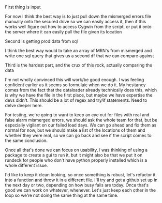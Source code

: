First thing is input



For now I think the best way is to just pull down the mismerged errors file manually onto the secured drive so we can easily access it, then if this works well figure out how to access Cygwin from the script, or put it onto the server where it can easily pull the file given its location



Second is getting prod data from sql



I think the best way would to take an array of MRN's from mismerged and write one sql query that gives us a second df that we can compare against

Third is the hardest part, and the crux of this rock, actually comparing the data





I'm not wholly convinced this will work/be good enough. I was feeling confident earlier as it seems so formulaic when we do it. My hesitancy comes from the fact that the dataloader already technically does this, which is why we have the file in the first place, but maybe we have expertise the devs didn't. This should be a lot of regex and try/if statements. Need to delve deeper here.

For testing, we're going to want to keep an eye out for files with real and false alarm mismerged errors, we should ask the whole team for that, but be especially vigilant on our failed load days. We can go ahead and fix them as normal for now, but we should make a list of the locations of them and whether they were real, so we can go back and see if the script comes to the same conclusion.



Once all that's done we can focus on usability, I was thinking of using a package to create a gui to run it, but it might also be that we put it on rundeck for people who don't have python properly installed which is a whole different issue.



I'd like to keep it clean looking, so once something is robust, let's refactor it into a function and throw it in a different file. I'll try and get a github set up in the next day or two, depending on how busy fails are today. Once that's good we can work on whatever, whenever. Let's just keep each other in the loop so we're not doing the same thing at the same time.